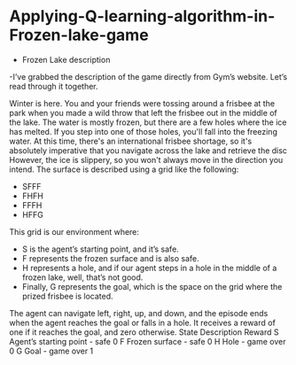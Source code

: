 # Applying-Q-learning-algorithm-in-Frozen-lake-game
* Frozen Lake description

-I’ve grabbed the description of the game directly from Gym’s website. Let’s read through it together.

Winter is here. You and your friends were tossing around a frisbee at the park when you made a wild throw that left the frisbee out in the middle of the lake.
The water is mostly frozen, but there are a few holes where the ice has melted.
If you step into one of those holes, you'll fall into the freezing water.
At this time, there's an international frisbee shortage, so it's absolutely imperative that you navigate across the lake and retrieve the disc
However, the ice is slippery, so you won't always move in the direction you intend. The surface is described using a grid like the following:

* SFFF
* FHFH
* FFFH
* HFFG

This grid is our environment where:
* S is the agent’s starting point, and it’s safe.
* F represents the frozen surface and is also safe.
* H represents a hole, and if our agent steps in a hole in the middle of a frozen lake, well, that’s not good.
* Finally, G represents the goal, which is the space on the grid where the prized frisbee is located.

The agent can navigate left, right, up, and down, and the episode ends when the agent reaches the goal or falls in a hole. It receives a reward of one if it reaches the goal, and zero otherwise.
State 	Description 	           Reward
S 	Agent’s starting point - safe 	0
F 	Frozen surface - safe 	        0
H 	Hole - game over 	              0
G 	Goal - game over 	              1 
